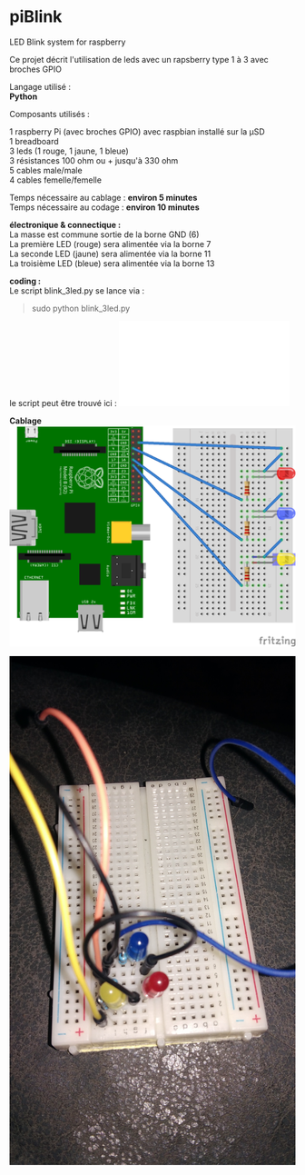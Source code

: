 # piBlink
LED Blink system for raspberry

Ce projet décrit l'utilisation de leds avec un rapsberry type 1 à 3 avec broches GPIO

Langage utilisé :  
**Python**

Composants utilisés : 

1 raspberry Pi (avec broches GPIO) avec raspbian installé sur la µSD  
1 breadboard  
3 leds (1 rouge, 1 jaune, 1 bleue)  
3 résistances 100 ohm ou + jusqu'à 330 ohm  
5 cables male/male  
4 cables femelle/femelle  

Temps nécessaire au cablage : **environ 5 minutes**  
Temps nécessaire au codage : **environ 10 minutes**  

**électronique & connectique :**  
La masse est commune sortie de la borne GND (6)  
La première LED (rouge) sera alimentée via la borne 7  
La seconde LED (jaune) sera alimentée via la borne 11  
La troisième LED (bleue) sera alimentée via la borne 13  

**coding :**  
Le script blink_3led.py se lance via :  
> sudo python blink_3led.py

le script peut être trouvé ici : ![Script python](/scripts/blink_3led.py "Script python")

**Cablage**  
![Cablage breadboard](/images/schema_blinkled3.png?raw=true "Cablage breadboard")


![Alt text](/images/montage%203%20leds.jpg?raw=true "Optional Title")
